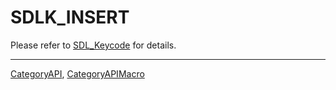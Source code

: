 # SDLK_INSERT

Please refer to [SDL_Keycode](SDL_Keycode) for details.

----
[CategoryAPI](CategoryAPI), [CategoryAPIMacro](CategoryAPIMacro)


